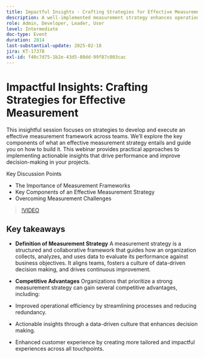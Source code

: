 ```yaml
---
title: Impactful Insights - Crafting Strategies for Effective Measurement
description: A well-implemented measurement strategy enhances operational efficiency, fosters data-driven decision making, and improves customer experiences, providing organizations with a competitive edge.
role: Admin, Developer, Leader, User
level: Intermediate
doc-type: Event
duration: 2814
last-substantial-update: 2025-02-18
jira: KT-17378
exl-id: f40c7d75-1b2e-43d5-80dd-99f87c003cac
---
```

# Impactful Insights: Crafting Strategies for Effective Measurement

This insightful session focuses on strategies to develop and execute an effective measurement framework across teams. We’ll explore the key components of what an effective measurement strategy entails and guide you on how to build it. This webinar  provides practical approaches to implementing actionable insights that drive performance and improve decision-making in your projects.

Key Discussion Points

* The Importance of Measurement Frameworks
* Key Components of an Effective Measurement Strategy
* Overcoming Measurement Challenges

>[!VIDEO](https://video.tv.adobe.com/v/3444457/?learn=on&enablevpops)

## Key takeaways

* **Definition of Measurement Strategy** A measurement strategy is a structured and collaborative framework that guides how an organization collects, analyzes, and uses data to evaluate its performance against business objectives. It aligns teams, fosters a culture of data-driven decision making, and drives continuous improvement.

* **Competitive Advantages** Organizations that prioritize a strong measurement strategy can gain several competitive advantages, including:

* Improved operational efficiency by streamlining processes and reducing redundancy.
* Actionable insights through a data-driven culture that enhances decision making.
* Enhanced customer experience by creating more tailored and impactful experiences across all touchpoints.

